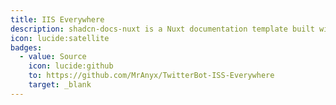 ```yaml
---
title: IIS Everywhere
description: shadcn-docs-nuxt is a Nuxt documentation template built with Nuxt Content and shadcn-vue.
icon: lucide:satellite
badges:
  - value: Source
    icon: lucide:github
    to: https://github.com/MrAnyx/TwitterBot-ISS-Everywhere
    target: _blank
---
```

